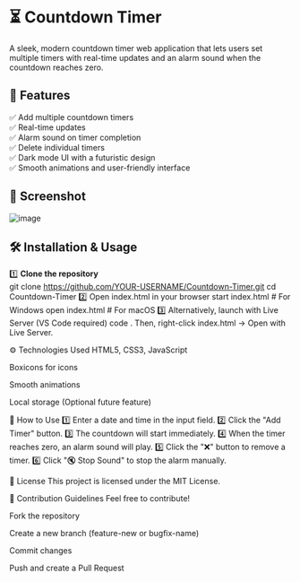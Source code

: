 # ⏳ Countdown Timer

A sleek, modern countdown timer web application that lets users set multiple timers with real-time updates and an alarm sound when the countdown reaches zero.

## 🚀 Features

✅ Add multiple countdown timers  
✅ Real-time updates  
✅ Alarm sound on timer completion  
✅ Delete individual timers  
✅ Dark mode UI with a futuristic design  
✅ Smooth animations and user-friendly interface  

## 📸 Screenshot  
![image](https://github.com/user-attachments/assets/4d32460e-f69e-4422-adc6-ebe1b9e45481)


## 🛠️ Installation & Usage

1️⃣ **Clone the repository**  
git clone https://github.com/YOUR-USERNAME/Countdown-Timer.git
cd Countdown-Timer
2️⃣ Open index.html in your browser
start index.html   # For Windows
open index.html    # For macOS
3️⃣ Alternatively, launch with Live Server (VS Code required)
code .
Then, right-click index.html → Open with Live Server.

⚙️ Technologies Used
HTML5, CSS3, JavaScript

Boxicons for icons

Smooth animations

Local storage (Optional future feature)

📌 How to Use
1️⃣ Enter a date and time in the input field.
2️⃣ Click the "Add Timer" button.
3️⃣ The countdown will start immediately.
4️⃣ When the timer reaches zero, an alarm sound will play.
5️⃣ Click the "❌" button to remove a timer.
6️⃣ Click "🔇 Stop Sound" to stop the alarm manually.

📜 License
This project is licensed under the MIT License.

🤝 Contribution Guidelines
Feel free to contribute!

Fork the repository

Create a new branch (feature-new or bugfix-name)

Commit changes

Push and create a Pull Request
